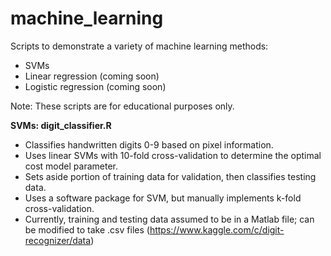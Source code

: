 # machine_learning
Scripts to demonstrate a variety of machine learning methods:
  - SVMs
  - Linear regression (coming soon)
  - Logistic regression (coming soon)

Note:  These scripts are for educational purposes only.

**SVMs:  digit_classifier.R**

- Classifies handwritten digits 0-9 based on pixel information.
- Uses linear SVMs with 10-fold cross-validation to determine the optimal cost model parameter. 
- Sets aside portion of training data for validation, then classifies testing data.
- Uses a software package for SVM, but manually implements k-fold cross-validation.
- Currently, training and testing data assumed to be in a Matlab file; can be modified to take .csv files (https://www.kaggle.com/c/digit-recognizer/data)
